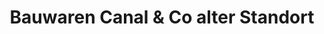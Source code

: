---
title: "Bauwaren Canal & Co alter Standort"
url: /hall-in-tirol/bauwaren-canal-und-co-alter-standort/
shop: Baumarkt
---